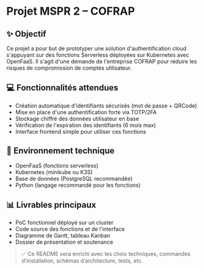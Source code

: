 # Projet MSPR 2 – COFRAP
 
## ✨ Objectif
Ce projet a pour but de prototyper une solution d'authentification cloud s'appuyant sur des fonctions Serverless déployées sur Kubernetes avec OpenFaaS. Il s'agit d'une demande de l'entreprise COFRAP pour réduire les risques de compromission de comptes utilisateur.

## 💻 Fonctionnalités attendues
- Création automatique d'identifiants sécurisés (mot de passe + QRCode)
- Mise en place d'une authentification forte via TOTP/2FA
- Stockage chiffré des données utilisateur en base
- Vérification de l'expiration des identifiants (6 mois max)
- Interface frontend simple pour utiliser ces fonctions

## 🚀 Environnement technique
- OpenFaaS (fonctions serverless)
- Kubernetes (minikube ou K3S)
- Base de données (PostgreSQL recommandée)
- Python (langage recommandé pour les fonctions)

## 📊 Livrables principaux
- PoC fonctionnel déployé sur un cluster
- Code source des fonctions et de l'interface
- Diagramme de Gantt, tableau Kanban
- Dossier de présentation et soutenance

> ✅ Ce README sera enrichi avec les choix techniques, commandes d’installation, schémas d’architecture, tests, etc.
